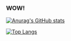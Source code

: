 ### WOW!

<!--
**ChenzDNA/ChenzDNA** is a ✨ _special_ ✨ repository because its `README.md` (this file) appears on your GitHub profile.

Here are some ideas to get you started:

- 🔭 I’m currently working on ...
- 🌱 I’m currently learning ...
- 👯 I’m looking to collaborate on ...
- 🤔 I’m looking for help with ...
- 💬 Ask me about ...
- 📫 How to reach me: ...
- 😄 Pronouns: ...
- ⚡ Fun fact: ...
-->

[![Anurag's GitHub stats](https://github-readme-stats-dna.vercel.app/api?username=ZhengDNA&count_private=true&show_icons=true&theme=noctis_minimus)](https://github.com/anuraghazra/github-readme-stats)

[![Top Langs](https://github-readme-stats-dna.vercel.app/api/top-langs/?username=ZhengDNA&layout=compact&theme=noctis_minimus&hide=HTML,CSS)](https://github.com/anuraghazra/github-readme-stats)
